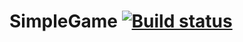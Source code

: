# SimpleGame [![Build status](https://ci.appveyor.com/api/projects/status/joq8nuei327dgwox?svg=true)](https://ci.appveyor.com/project/Alexander2327/dom)